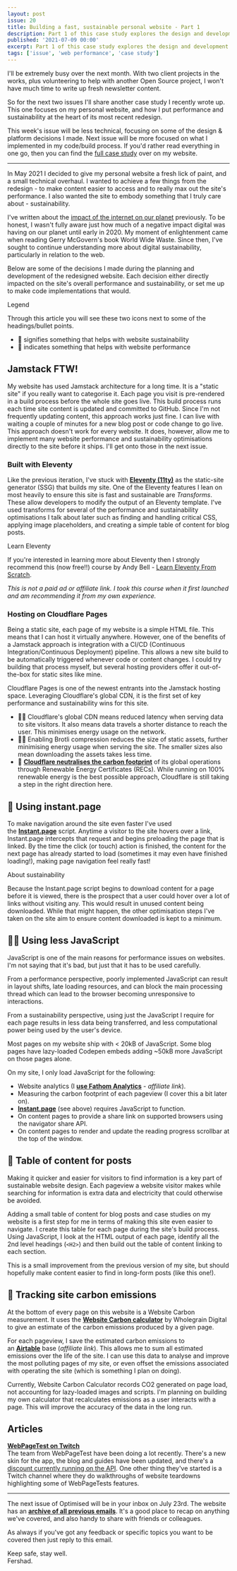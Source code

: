 ```yaml
---
layout: post
issue: 20
title: Building a fast, sustainable personal website - Part 1
description: Part 1 of this case study explores the design and development decisions I made when redesigning my personal website. These decisions help to deliver perfect Lighthouse scores and improved website sustainability.
published: '2021-07-09 00:00'
excerpt: Part 1 of this case study explores the design and development decisions I made when redesigning my personal website. These decisions help to deliver perfect Lighthouse scores and improved website sustainability.
tags: ['issue', 'web performance', 'case study']
---
```

<!-- # Building a fast, sustainable personal website - Part 1 -->

I'll be extremely busy over the next month. With two client projects in the works, plus volunteering to help with another Open Source project, I won't have much time to write up fresh newsletter content.

So for the next two issues I'll share another case study I recently wrote up. This one focuses on my personal website, and how I put performance and sustainability at the heart of its most recent redesign.

This week's issue will be less technical, focusing on some of the design & platform decisions I made. Next issue will be more focused on what I implemented in my code/build process. If you'd rather read everything in one go, then you can find the [full case study](https://fershad.com/writing/building-fast-sustainable-personal-website/?utm_source=optimised&utm_medium=email&utm_campaign=link) over on my website.

***

In May 2021 I decided to give my personal website a fresh lick of paint, and a small technical overhaul. I wanted to achieve a few things from the redesign - to make content easier to access and to really max out the site's performance. I also wanted the site to embody something that I truly care about - sustainability.

I've written about the [impact of the internet on our planet](https://optimised.email/issues/issue-12-the-environmental-case-for-website-performance) previously. To be honest, I wasn't fully aware just how much of a negative impact digital was having on our planet until early in 2020. My moment of enlightenment came when reading Gerry McGovern's book World Wide Waste. Since then, I've sought to continue understanding more about digital sustainability, particularly in relation to the web.

Below are some of the decisions I made during the planning and development of the redesigned website. Each decision either directly impacted on the site's overall performance and sustainability, or set me up to make code implementations that would.

<div class="callout">
<p class="h3 title">Legend</p>
<p>Through this article you will see these two icons next to some of the headings/bullet points.</p>
<ul>
<li>💚 signifies something that helps with website sustainability</li>
<li>🚀 indicates something that helps with website performance</li>
</ul>
</div>

## **Jamstack FTW!**

My website has used Jamstack architecture for a long time. It is a "static site" if you really want to categorise it. Each page you visit is pre-rendered in a build process before the whole site goes live. This build process runs each time site content is updated and committed to GitHub. Since I'm not frequently updating content, this approach works just fine. I can live with waiting a couple of minutes for a new blog post or code change to go live. This approach doesn't work for every website. It does, however, allow me to implement many website performance and sustainability optimisations directly to the site before it ships. I'll get onto those in the next issue.

### **Built with Eleventy**

Like the previous iteration, I've stuck with **[Eleventy (11ty)](https://www.11ty.dev/)** as the static-site generator (SSG) that builds my site. One of the Eleventy features I lean on most heavily to ensure this site is fast and sustainable are *Transforms*. These allow developers to modify the output of an Eleventy template. I've used transforms for several of the performance and sustainability optimisations I talk about later such as finding and handling critical CSS, applying image placeholders, and creating a simple table of content for blog posts.

<div class="callout">
<p class="h3 title">Learn Eleventy</p>
<p>If you're interested in learning more about Eleventy then I strongly recommend this (now free!!) course by Andy Bell - <a href="https://piccalil.li/course/learn-eleventy-from-scratch/">Learn Eleventy From Scratch</a>.</p>
<p><em>This is not a paid ad or affiliate link. I took this course when it first launched and am recommending it from my own experience.</em></p>
</div>

### **Hosting on Cloudflare Pages**

Being a static site, each page of my website is a simple HTML file. This means that I can host it virtually anywhere. However, one of the benefits of a Jamstack approach is integration with a CI/CD (Continuous Integration/Continuous Deployment) pipeline. This allows a new site build to be automatically triggered whenever code or content changes. I could try building that process myself, but several hosting providers offer it out-of-the-box for static sites like mine.

Cloudflare Pages is one of the newest entrants into the Jamstack hosting space. Leveraging Cloudflare's global CDN, it is the first set of key performance and sustainability wins for this site.

- 💚🚀 Cloudflare's global CDN means reduced latency when serving data to site visitors. It also means data travels a shorter distance to reach the user. This minimises energy usage on the network.
- 💚🚀 Enabling Brotli compression reduces the size of static assets, further minimising energy usage when serving the site. The smaller sizes also mean downloading the assets takes less time.
- 💚 **[Cloudflare neutralises the carbon footprint](https://blog.cloudflare.com/the-climate-and-cloudflare/)** of its global operations through Renewable Energy Certificates (RECs). While running on 100% renewable energy is the best possible approach, Cloudflare is still taking a step in the right direction here.

## **🚀 Using instant.page**

To make navigation around the site even faster I've used the **[Instant.page](https://instant.page/)** script. Anytime a visitor to the site hovers over a link, Instant.page intercepts that request and begins preloading the page that is linked. By the time the click (or touch) action is finished, the content for the next page has already started to load (sometimes it may even have finished loading!), making page navigation feel really fast!

<div class="callout">
<p class="h3 title">About sustainability</p>
<p>Because the Instant.page script begins to download content for a page before it is viewed, there is the prospect that a user could hover over a lot of links without visiting any. This would result in unused content being downloaded. While that might happen, the other optimisation steps I've taken on the site aim to ensure content downloaded is kept to a minimum.</p>
</div>

## **💚🚀 Using less JavaScript**

JavaScript is one of the main reasons for performance issues on websites. I'm not saying that it's bad, but just that it has to be used carefully.

From a performance perspective, poorly implemented JavaScript can result in layout shifts, late loading resources, and can block the main processing thread which can lead to the browser becoming unresponsive to interactions.

From a sustainability perspective, using just the JavaScript I require for each page results in less data being transferred, and less computational power being used by the user's device.

Most pages on my website ship with < 20kB of JavaScript. Some blog pages have lazy-loaded Codepen embeds adding ~50kB more JavaScript on those pages alone.

On my site, I only load JavaScript for the following:

- Website analytics (I **[use Fathom Analytics](https://usefathom.com/ref/CEHKLY)** - *affiliate link*).
- Measuring the carbon footprint of each pageview (I cover this a bit later on).
- **[Instant.page](https://instant.page/)** (see above) requires JavaScript to function.
- On content pages to provide a share link on supported browsers using the navigator share API.
- On content pages to render and update the reading progress scrollbar at the top of the window.

## **💚 Table of content for posts**

Making it quicker and easier for visitors to find information is a key part of sustainable website design. Each pageview a website visitor makes while searching for information is extra data and electricity that could otherwise be avoided.

Adding a small table of content for blog posts and case studies on my website is a first step for me in terms of making this site even easier to navigate. I create this table for each page during the site's build process. Using JavaScript, I look at the HTML output of each page, identify all the 2nd level headings (`<H2>`) and then build out the table of content linking to each section.

This is a small improvement from the previous version of my site, but should hopefully make content easier to find in long-form posts (like this one!).

## **💚 Tracking site carbon emissions**

At the bottom of every page on this website is a Website Carbon measurement. It uses the **[Website Carbon calculator](https://websitecarbon.com/)** by Wholegrain Digital to give an estimate of the carbon emissions produced by a given page.

For each pageview, I save the estimated carbon emissions to an **[Airtable](https://airtable.com/invite/r/1p0yKl4x)** base (*affiliate link*). This allows me to sum all estimated emissions over the life of the site. I can use this data to analyse and improve the most polluting pages of my site, or even offset the emissions associated with operating the site (which is something I plan on doing).

Currently, Website Carbon Calculator records CO2 generated on page load, not accounting for lazy-loaded images and scripts. I'm planning on building my own calculator that recalculates emissions as a user interacts with a page. This will improve the accuracy of the data in the long run.

## Articles

**[WebPageTest on Twitch](https://www.twitch.tv/webpagetest)**  
The team from WebPageTest have been doing a lot recently. There's a new skin for the app, the blog and guides have been updated, and there's a [discount currently running on the API](https://product.webpagetest.org/api). One other thing they've started is a Twitch channel where they do walkthroughs of website teardowns highlighting some of WebPageTests features.

***

The next issue of Optimised will be in your inbox on July 23rd. The website has an **[archive of all previous emails](https://optimised.email/)**. It's a good place to recap on anything we've covered, and also handy to share with friends or colleagues.

As always if you've got any feedback or specific topics you want to be covered then just reply to this email.

Keep safe, stay well.  
Fershad.